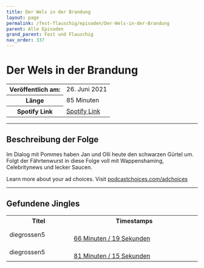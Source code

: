 ```yaml
---
title: Der Wels in der Brandung
layout: page
permalink: /fest-flauschig/episoden/Der-Wels-in-der-Brandung
parent: Alle Episoden
grand_parent: Fest und Flauschig
nav_order: 337
---
```


# Der Wels in der Brandung
<table class="resp-table dcf-table dcf-table-responsive dcf-table-bordered dcf-table-striped dcf-w-100%">
                    <tbody>
                        <tr>
                            <th scope="row">Veröffentlich am:</th>
                            <td data-label="Veröffentlich am:">26. Juni 2021</td>
                        </tr>
                        <tr>
                            <th scope="row">Länge </th>
                            <td data-label="Länge ">85 Minuten</td>
                        </tr><tr>
                                <th scope="row">Spotify Link</th>
                                <td data-label="Spotify Link"><a href="https://open.spotify.com/episode/3agBMxisrIByIBYcpTaTrk">Spotify Link</a></td>
                            </tr></tbody>
                </table>

***

## Beschreibung der Folge

<div>
<p>Im Dialog mit Pommes haben Jan und Olli heute den schwarzen Gürtel um. Folgt der Fährtenwurst in diese Folge voll mit Wappenshaming, Celebritynews und lecker Saucen.</p><p> </p><p>Learn more about your ad choices. Visit <a href="https://podcastchoices.com/adchoices">podcastchoices.com/adchoices</a></p>  
</div>

***

## Gefundene Jingles

<table style="display: table;">
                                    <tr>
                                        <th class="tableColumnTitle">Titel</th>
                                        <th class="tableColumnTimestamps">Timestamps</th>
                                    </tr>
                                    <tr>
                                <td markdown="span"  class="tableColumnTitle">diegrossen5</td>
                                <td markdown="span" class="tableColumnTimestamps">
                                <br>
                                <a href="https://open.spotify.com/episode/3agBMxisrIByIBYcpTaTrk?t=3979">
                                66 Minuten / 19 Sekunden</a>
                                </td></tr><tr>
                                <td markdown="span"  class="tableColumnTitle">diegrossen5</td>
                                <td markdown="span" class="tableColumnTimestamps">
                                <br>
                                <a href="https://open.spotify.com/episode/3agBMxisrIByIBYcpTaTrk?t=4875">
                                81 Minuten / 15 Sekunden</a>
                                </td></tr></table>